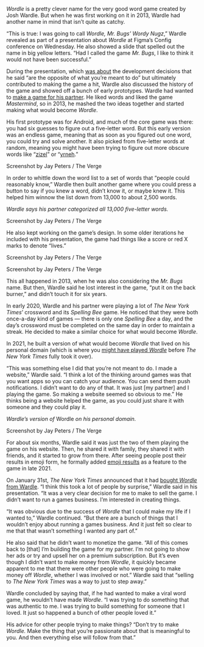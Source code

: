 *Wordle* is a pretty clever name for the very good word game created by Josh Wardle. But when he was first working on it in 2013, Wardle had another name in mind that isn’t quite as catchy.

“This is true: I was going to call *Wordle,* *Mr. Bugs’ Wordy Nugz*,” Wardle revealed as part of a presentation about *Wordle* at Figma’s Config conference on Wednesday. He also showed a slide that spelled out the name in big yellow letters. “Had I called the game *Mr. Bugs*, I like to think it would not have been successful.”

During the presentation, which [was about](https://config.figma.com/agenda/session?session_id=d418949a2beb&lang=en) the development decisions that he said “are the opposite of what you’re meant to do” but ultimately contributed to making the game a hit, Wardle also discussed the history of the game and showed off a bunch of early prototypes. Wardle had wanted to [make a game for his partner](https://www.nytimes.com/2022/01/03/technology/wordle-word-game-creator.html). He liked words and liked the game *Mastermind*, so in 2013, he mashed the two ideas together and started making what would become *Wordle*.

His first prototype was for Android, and much of the core game was there: you had six guesses to figure out a five-letter word. But this early version was an endless game, meaning that as soon as you figured out one word, you could try and solve another. It also picked from five-letter words at random, meaning you might have been trying to figure out more obscure words like “[zizel](https://www.collinsdictionary.com/us/dictionary/english/zizel)” or “[yrneh](https://www.collinsdictionary.com/us/dictionary/english/yrneh#:~:text=(%CB%88j%C9%9C%CB%90n%C9%AA%20),unit%20of%20inverse%20electrical%20inductance).”

Screenshot by Jay Peters / The Verge

In order to whittle down the word list to a set of words that “people could reasonably know,” Wardle then built another game where you could press a button to say if you knew a word, didn’t know it, or maybe knew it. This helped him winnow the list down from 13,000 to about 2,500 words.

*Wardle says his partner categorized all 13,000 five-letter words.*

Screenshot by Jay Peters / The Verge

He also kept working on the game’s design. In some older iterations he included with his presentation, the game had things like a score or red X marks to denote “lives.”

Screenshot by Jay Peters / The Verge

Screenshot by Jay Peters / The Verge

This all happened in 2013, when he was also considering the *Mr. Bugs* name. But then, Wardle said he lost interest in the game, “put it on the back burner,” and didn’t touch it for six years.

In early 2020, Wardle and his partner were playing a lot of *The New York Times*’ crossword and its *Spelling Bee* game. He noticed that they were both once-a-day kind of games — there is only one *Spelling Bee* a day, and the day’s crossword must be completed on the same day in order to maintain a streak. He decided to make a similar choice for what would become *Wordle*.

In 2021, he built a version of what would become *Wordle* that lived on his personal domain (which is where you [might have played *Wordle*](/22892044/wordle-free-game-online-how-to-puzzle) before *The New York Times* fully took it over).

“This was something else I did that you’re not meant to do. I made a website,” Wardle said. “I think a lot of the thinking around games was that you want apps so you can catch your audience. You can send them push notifications. I didn’t want to do any of that. It was just \[my partner\] and I playing the game. So making a website seemed so obvious to me.” He thinks being a website helped the game, as you could just share it with someone and they could play it.

*Wardle’s version of* Wordle *on his personal domain.*

Screenshot by Jay Peters / The Verge

For about six months, Wardle said it was just the two of them playing the game on his website. Then, he shared it with family, they shared it with friends, and it started to grow from there. After seeing people post their results in emoji form, he formally added [emoji results](/tldr/22881995/wordle-emoji-results-auto-generated-tell-a-story) as a feature to the game in late 2021.

On January 31st, *The New York Times* announced that it had [bought *Wordle* from Wardle](/2022/1/31/22911274/wordle-new-york-times-free-word-game-acquisition). “I think this took a lot of people by surprise,” Wardle said in his presentation. “It was a very clear decision for me to make to sell the game. I didn’t want to run a games business. I’m interested in creating things.

“It was obvious due to the success of *Wordle* that I could make my life if I wanted to,” Wardle continued. “But there are a bunch of things that I wouldn’t enjoy about running a games business. And it just felt so clear to me that that wasn’t something I wanted any part of.”

He also said that he didn’t want to monetize the game. “All of this comes back to \[that\] I’m building the game for my partner. I’m not going to show her ads or try and upsell her on a premium subscription. But it’s even though I didn’t want to make money from *Wordle*, it quickly became apparent to me that there were other people who were going to make money off *Wordle*, whether I was involved or not.” Wardle said that “selling to *The New York Times* was a way to just to step away.”

Wardle concluded by saying that, if he had wanted to make a viral word game, he wouldn’t have made *Wordle*. “I was trying to do something that was authentic to me. I was trying to build something for someone that I loved. It just so happened a bunch of other people loved it.”

His advice for other people trying to make things? “Don’t try to make *Wordle.* Make the thing that you’re passionate about that is meaningful to you. And then everything else will follow from that.”
